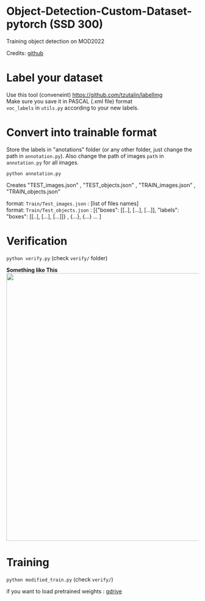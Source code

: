 # Object-Detection-Custom-Dataset-pytorch (SSD 300)
Training object detection on MOD2022 

Credits: [github](https://github.com/sgrvinod/a-PyTorch-Tutorial-to-Object-Detection/tree/0d38943b68e2664039e4c22b2838d634b656a927)

# Label your dataset
Use this tool (conveneint) https://github.com/tzutalin/labelImg  
Make sure you save it in PASCAL (.xml file) format  
`voc_labels` in `utils.py` according to your new labels. 


# Convert into trainable format
Store the labels in "anotations" folder (or any other folder, just change the path in `annotation.py`). Also change the path of images `path` in   `annotation.py` for all images.  

```python annotation.py```

Creates "TEST_images.json" , "TEST_objects.json" , "TRAIN_images.json" , "TRAIN_objects.json"  

format: `Train/Test_images.json` : [list of files names]  
format: `Train/Test_objects.json` : [{"boxes": [[..], [...], [...]], "labels": "boxes": [[..], [...], [...]]} , {...}, {...} ... ]    


# Verification

```python verify.py``` (check `verify/` folder)  

**Something like This**   
   <img src="https://github.com/ppriyank/Object-Detection-Custom-Dataset-pytorch/blob/master/verify/" width="700">



# Training 

```python modified_train.py``` (check `verify/`)   

if you want to load pretrained weights : [gdrive](https://drive.google.com/file/d/19pgfEaFIUSiQ9bcwqBbU0bTDmk2KK0cJ/view?usp=sharing) 
